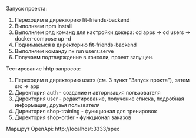 Запуск проекта:
1. Переходим в директорию fit-friends-backend
2. Выполняем npm install
3. Выполняем ряд команд для настройки докера: cd apps -> cd users -> docker-compose up -d
4. Поднимаемся в директорию fit-friends-backend
5. Выполняем команду nx run users:serve
6. Получаем подтверждение в консоли, проект запущен.

Тестирование hhtp запросов:
1. Переходим в директорию users (см. 3 пункт "Запуск прокта"), затем src -> app
2. Директория auth - создание и авторизация пользователя
3. Директория user - редактирование, получение списка, подробная информация, друзья пользвателя
3. Директория shop-training - функционал для тренировок
4. Директория shop-order - функционал заказов

Маршрут OpenApi: http://localhost:3333/spec
